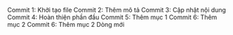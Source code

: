 Commit 1: Khởi tạo file
Commit 2: Thêm mô tả
Commit 3: Cập nhật nội dung
Commit 4: Hoàn thiện phần đầu
Commit 5: Thêm mục 1
Commit 6: Thêm mục 2
Commit 6: Thêm mục 2
Dòng mới
